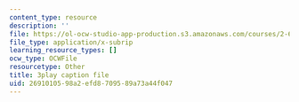 ```yaml
---
content_type: resource
description: ''
file: https://ol-ocw-studio-app-production.s3.amazonaws.com/courses/2-627-fundamentals-of-photovoltaics-fall-2013/2691010598a2efd8709589a73a44f047_PLVjevMsQpQ.srt
file_type: application/x-subrip
learning_resource_types: []
ocw_type: OCWFile
resourcetype: Other
title: 3play caption file
uid: 26910105-98a2-efd8-7095-89a73a44f047
---
```


